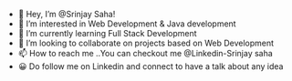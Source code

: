 - 👋 Hey, I’m @Srinjay Saha!
- 👀 I’m interested in Web Development & Java development
- 🌱 I’m currently learning Full Stack Development
- 💞️ I’m looking to collaborate on projects based on Web Development
- 📫 How to reach me ..You can checkout me @Linkedin-Srinjay saha
- 😀 Do follow me on Linkedin and connect to have a talk about any idea

<!---
Srinjay13/Srinjay13 is a ✨ special ✨ repository because its `README.md` (this file) appears on your GitHub profile.
You can click the Preview link to take a look at your changes.
--->
